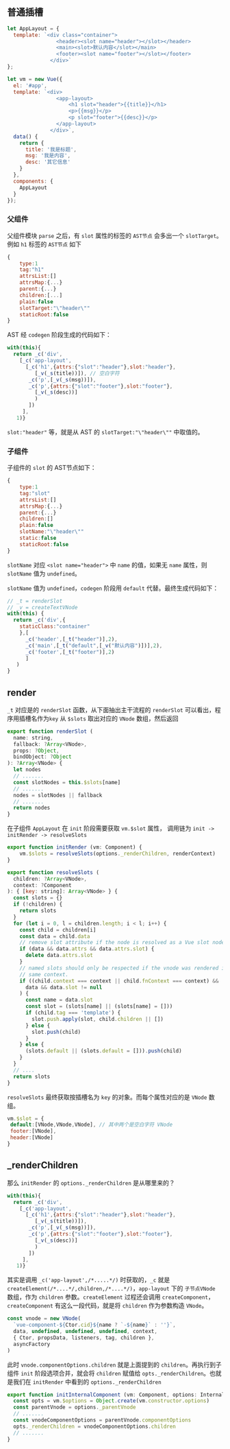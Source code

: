 ## 普通插槽

````js
let AppLayout = {
  template: `<div class="container">
                <header><slot name="header"></slot></header>
                <main><slot>默认内容</slot></main>
                <footer><slot name="footer"></slot></footer>
              </div>`
};

let vm = new Vue({
  el: '#app',
  template: `<div>
                <app-layout>
                    <h1 slot="header">{{title}}</h1>
                    <p>{{msg}}</p>
                    <p slot="footer">{{desc}}</p>
                </app-layout>
              </div>`,
  data() {
    return {
      title: '我是标题',
      msg: '我是内容',
      desc: '其它信息'
    }
  },
  components: {
    AppLayout
  }
});
````

### 父组件

父组件模块 `parse` 之后，有 `slot` 属性的标签的 `AST节点` 会多出一个 `slotTarget`。例如 `h1` 标签的 `AST节点` 如下

````js
{
    type:1
    tag:"h1"
    attrsList:[]
    attrsMap:{...}
    parent:{...}
    children:[...]
    plain:false
    slotTarget:"\"header\""
    staticRoot:false
}
````

AST 经 `codegen` 阶段生成的代码如下：

````js
with(this){
  return _c('div',
    [_c('app-layout',
      [_c('h1',{attrs:{"slot":"header"},slot:"header"},
         [_v(_s(title))]), // 空白字符
       _c('p',[_v(_s(msg))]),
       _c('p',{attrs:{"slot":"footer"},slot:"footer"},
         [_v(_s(desc))]
         )
       ])
     ],
   1)}
````

`slot:"header"` 等，就是从 AST 的 `slotTarget:"\"header\""` 中取值的。

### 子组件

子组件的 `slot` 的 AST节点如下：

````js
{
    type:1
    tag:"slot"
    attrsList:[]
    attrsMap:{...}
    parent:{...}
    children:[]
    plain:false
    slotName:"\"header\""
    static:false
    staticRoot:false
}
````

`slotName` 对应 `<slot name="header">` 中 `name` 的值，如果无 `name` 属性，则 `slotName` 值为 `undefined`。

`slotName` 值为 `undefined`，`codegen` 阶段用 `default` 代替。最终生成代码如下：

````js
// _t = renderSlot
// _v = createTextVNode
with(this) {
  return _c('div',{
    staticClass:"container"
    },[
      _c('header',[_t("header")],2),
      _c('main',[_t("default",[_v("默认内容")])],2),
      _c('footer',[_t("footer")],2)
      ]
   )
}
````
 
## render

`_t` 对应是的 `renderSlot` 函数，从下面抽出主干流程的 `renderSlot` 可以看出，程序用插槽名作为`key` 从 `$slots` 取出对应的 `VNode` 数组，然后返回 

````js
export function renderSlot (
  name: string,
  fallback: ?Array<VNode>,
  props: ?Object,
  bindObject: ?Object
): ?Array<VNode> {
  let nodes
  // ....... 
  const slotNodes = this.$slots[name]
  // .......  
  nodes = slotNodes || fallback
  // .......
  return nodes
}
````

在子组件 `AppLayout` 在 `init` 阶段需要获取 `vm.$slot` 属性， 调用链为 `init -> initRender -> resolveSlots`

````js
export function initRender (vm: Component) {
    vm.$slots = resolveSlots(options._renderChildren, renderContext)
}

export function resolveSlots (
  children: ?Array<VNode>,
  context: ?Component
): { [key: string]: Array<VNode> } {
  const slots = {}
  if (!children) {
    return slots
  }
  for (let i = 0, l = children.length; i < l; i++) {
    const child = children[i]
    const data = child.data
    // remove slot attribute if the node is resolved as a Vue slot node
    if (data && data.attrs && data.attrs.slot) {
      delete data.attrs.slot
    }
    // named slots should only be respected if the vnode was rendered in the
    // same context.
    if ((child.context === context || child.fnContext === context) &&
      data && data.slot != null
    ) {
      const name = data.slot
      const slot = (slots[name] || (slots[name] = []))
      if (child.tag === 'template') {
        slot.push.apply(slot, child.children || [])
      } else {
        slot.push(child)
      }
    } else {
      (slots.default || (slots.default = [])).push(child)
    }
  }
  // ....
  return slots
}
````

`resolveSlots` 最终获取按插槽名为 `key` 的对象。而每个属性对应的是 `VNode` 数组。

````js
vm.$slot = {
 default:[VNode,VNode,VNode], // 其中两个是空白字符 VNode
 footer:[VNode],
 header:[VNode]  
}
````

## _renderChildren

那么 `initRender` 的 `options._renderChildren` 是从哪里来的？

````js
with(this){
  return _c('div',
    [_c('app-layout',
      [_c('h1',{attrs:{"slot":"header"},slot:"header"},
         [_v(_s(title))]),
       _c('p',[_v(_s(msg))]),
       _c('p',{attrs:{"slot":"footer"},slot:"footer"},
         [_v(_s(desc))]
         )
       ])
     ],
   1)}
````

其实是调用 `_c('app-layout',/*.....*/)` 时获取的，`_c` 就是 `createElement(/*....*/,children,/*....*/)`，`app-layout` 下的 `子节点VNode` 数组，作为 `children` 参数。`createElement` 过程还会调用 `createComponent`，
`createComponent` 有这么一段代码，就是将 `children` 作为参数构造 `VNode`。

````js
const vnode = new VNode(
  `vue-component-${Ctor.cid}${name ? `-${name}` : ''}`,
  data, undefined, undefined, undefined, context,
  { Ctor, propsData, listeners, tag, children },
  asyncFactory
)
````

此时 `vnode.componentOptions.children` 就是上面提到的 `children`。再执行到子组件 `init` 阶段选项合并，就会将 `children` 赋值给 `opts._renderChildren`。也就是我们在 `initRender` 中看到的 `options._renderChildren`

````js
export function initInternalComponent (vm: Component, options: InternalComponentOptions) {
  const opts = vm.$options = Object.create(vm.constructor.options)
  const parentVnode = options._parentVnode
  // .......  
  const vnodeComponentOptions = parentVnode.componentOptions
  opts._renderChildren = vnodeComponentOptions.children
  // .......  
}
````
